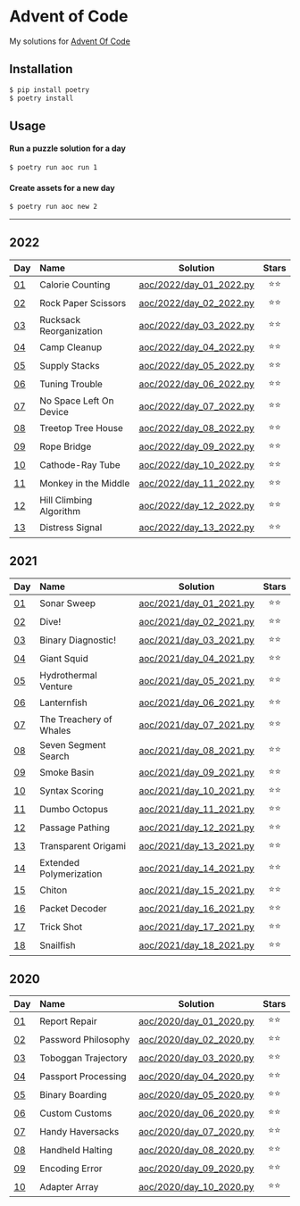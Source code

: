 # Advent of Code

My solutions for [Advent Of Code](https://adventofcode.com/)

## Installation

``` bash
$ pip install poetry
$ poetry install
```

## Usage

#### Run a puzzle solution for a day

``` bash
$ poetry run aoc run 1
```

#### Create assets for a new day

``` bash
$ poetry run aoc new 2
```

-----

## 2022

| Day                                        | Name                    |                       Solution                        | Stars |
| :----------------------------------------- | :---------------------- | :---------------------------------------------------: | :---: |
| [01](https://adventofcode.com/2022/day/1)  | Calorie Counting        | [aoc/2022/day\_01\_2022.py](/aoc/2022/day_01_2022.py) |  ⭐⭐   |
| [02](https://adventofcode.com/2022/day/2)  | Rock Paper Scissors     | [aoc/2022/day\_02\_2022.py](/aoc/2022/day_02_2022.py) |  ⭐⭐   |
| [03](https://adventofcode.com/2022/day/3)  | Rucksack Reorganization | [aoc/2022/day\_03\_2022.py](/aoc/2022/day_03_2022.py) |  ⭐⭐   |
| [04](https://adventofcode.com/2022/day/4)  | Camp Cleanup            | [aoc/2022/day\_04\_2022.py](/aoc/2022/day_04_2022.py) |  ⭐⭐   |
| [05](https://adventofcode.com/2022/day/5)  | Supply Stacks           | [aoc/2022/day\_05\_2022.py](/aoc/2022/day_05_2022.py) |  ⭐⭐   |
| [06](https://adventofcode.com/2022/day/6)  | Tuning Trouble          | [aoc/2022/day\_06\_2022.py](/aoc/2022/day_06_2022.py) |  ⭐⭐   |
| [07](https://adventofcode.com/2022/day/7)  | No Space Left On Device | [aoc/2022/day\_07\_2022.py](/aoc/2022/day_07_2022.py) |  ⭐⭐   |
| [08](https://adventofcode.com/2022/day/8)  | Treetop Tree House      | [aoc/2022/day\_08\_2022.py](/aoc/2022/day_08_2022.py) |  ⭐⭐   |
| [09](https://adventofcode.com/2022/day/9)  | Rope Bridge             | [aoc/2022/day\_09\_2022.py](/aoc/2022/day_09_2022.py) |  ⭐⭐   |
| [10](https://adventofcode.com/2022/day/10) | Cathode-Ray Tube        | [aoc/2022/day\_10\_2022.py](/aoc/2022/day_10_2022.py) |  ⭐⭐   |
| [11](https://adventofcode.com/2022/day/11) | Monkey in the Middle    | [aoc/2022/day\_11\_2022.py](/aoc/2022/day_11_2022.py) |  ⭐⭐   |
| [12](https://adventofcode.com/2022/day/12) | Hill Climbing Algorithm | [aoc/2022/day\_12\_2022.py](/aoc/2022/day_12_2022.py) |  ⭐⭐   |
| [13](https://adventofcode.com/2022/day/13) | Distress Signal         | [aoc/2022/day\_13\_2022.py](/aoc/2022/day_13_2022.py) |  ⭐⭐   |

## 2021

| Day                                        | Name                    |                       Solution                        | Stars |
| :----------------------------------------- | :---------------------- | :---------------------------------------------------: | :---: |
| [01](https://adventofcode.com/2021/day/1)  | Sonar Sweep             | [aoc/2021/day\_01\_2021.py](/aoc/2021/day_01_2021.py) |  ⭐⭐   |
| [02](https://adventofcode.com/2021/day/2)  | Dive\!                  | [aoc/2021/day\_02\_2021.py](/aoc/2021/day_02_2021.py) |  ⭐⭐   |
| [03](https://adventofcode.com/2021/day/3)  | Binary Diagnostic\!     | [aoc/2021/day\_03\_2021.py](/aoc/2021/day_03_2021.py) |  ⭐⭐   |
| [04](https://adventofcode.com/2021/day/4)  | Giant Squid             | [aoc/2021/day\_04\_2021.py](/aoc/2021/day_04_2021.py) |  ⭐⭐   |
| [05](https://adventofcode.com/2021/day/5)  | Hydrothermal Venture    | [aoc/2021/day\_05\_2021.py](/aoc/2021/day_05_2021.py) |  ⭐⭐   |
| [06](https://adventofcode.com/2021/day/6)  | Lanternfish             | [aoc/2021/day\_06\_2021.py](/aoc/2021/day_06_2021.py) |  ⭐⭐   |
| [07](https://adventofcode.com/2021/day/7)  | The Treachery of Whales | [aoc/2021/day\_07\_2021.py](/aoc/2021/day_07_2021.py) |  ⭐⭐   |
| [08](https://adventofcode.com/2021/day/8)  | Seven Segment Search    | [aoc/2021/day\_08\_2021.py](/aoc/2021/day_08_2021.py) |  ⭐⭐   |
| [09](https://adventofcode.com/2021/day/9)  | Smoke Basin             | [aoc/2021/day\_09\_2021.py](/aoc/2021/day_09_2021.py) |  ⭐⭐   |
| [10](https://adventofcode.com/2021/day/10) | Syntax Scoring          | [aoc/2021/day\_10\_2021.py](/aoc/2021/day_10_2021.py) |  ⭐⭐   |
| [11](https://adventofcode.com/2021/day/11) | Dumbo Octopus           | [aoc/2021/day\_11\_2021.py](/aoc/2021/day_11_2021.py) |  ⭐⭐   |
| [12](https://adventofcode.com/2021/day/12) | Passage Pathing         | [aoc/2021/day\_12\_2021.py](/aoc/2021/day_12_2021.py) |  ⭐⭐   |
| [13](https://adventofcode.com/2021/day/13) | Transparent Origami     | [aoc/2021/day\_13\_2021.py](/aoc/2021/day_13_2021.py) |  ⭐⭐   |
| [14](https://adventofcode.com/2021/day/14) | Extended Polymerization | [aoc/2021/day\_14\_2021.py](/aoc/2021/day_14_2021.py) |  ⭐⭐   |
| [15](https://adventofcode.com/2021/day/15) | Chiton                  | [aoc/2021/day\_15\_2021.py](/aoc/2021/day_15_2021.py) |  ⭐⭐   |
| [16](https://adventofcode.com/2021/day/16) | Packet Decoder          | [aoc/2021/day\_16\_2021.py](/aoc/2021/day_16_2021.py) |  ⭐⭐   |
| [17](https://adventofcode.com/2021/day/17) | Trick Shot              | [aoc/2021/day\_17\_2021.py](/aoc/2021/day_17_2021.py) |  ⭐⭐   |
| [18](https://adventofcode.com/2021/day/18) | Snailfish               | [aoc/2021/day\_18\_2021.py](/aoc/2021/day_18_2021.py) |  ⭐⭐   |

## 2020

| Day                                        | Name                |                       Solution                        | Stars |
| :----------------------------------------- | :------------------ | :---------------------------------------------------: | :---: |
| [01](https://adventofcode.com/2020/day/1)  | Report Repair       | [aoc/2020/day\_01\_2020.py](/aoc/2020/day_01_2020.py) |  ⭐⭐   |
| [02](https://adventofcode.com/2020/day/2)  | Password Philosophy | [aoc/2020/day\_02\_2020.py](/aoc/2020/day_02_2020.py) |  ⭐⭐   |
| [03](https://adventofcode.com/2020/day/3)  | Toboggan Trajectory | [aoc/2020/day\_03\_2020.py](/aoc/2020/day_03_2020.py) |  ⭐⭐   |
| [04](https://adventofcode.com/2020/day/4)  | Passport Processing | [aoc/2020/day\_04\_2020.py](/aoc/2020/day_04_2020.py) |  ⭐⭐   |
| [05](https://adventofcode.com/2020/day/5)  | Binary Boarding     | [aoc/2020/day\_05\_2020.py](/aoc/2020/day_05_2020.py) |  ⭐⭐   |
| [06](https://adventofcode.com/2020/day/6)  | Custom Customs      | [aoc/2020/day\_06\_2020.py](/aoc/2020/day_06_2020.py) |  ⭐⭐   |
| [07](https://adventofcode.com/2020/day/7)  | Handy Haversacks    | [aoc/2020/day\_07\_2020.py](/aoc/2020/day_07_2020.py) |  ⭐⭐   |
| [08](https://adventofcode.com/2020/day/8)  | Handheld Halting    | [aoc/2020/day\_08\_2020.py](/aoc/2020/day_08_2020.py) |  ⭐⭐   |
| [09](https://adventofcode.com/2020/day/9)  | Encoding Error      | [aoc/2020/day\_09\_2020.py](/aoc/2020/day_09_2020.py) |  ⭐⭐   |
| [10](https://adventofcode.com/2020/day/10) | Adapter Array       | [aoc/2020/day\_10\_2020.py](/aoc/2020/day_10_2020.py) |  ⭐⭐   |

